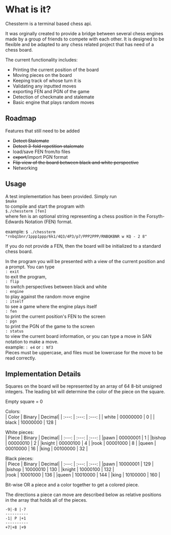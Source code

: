 # What is it?
Chessterm is a terminal based chess api. 

It was orginally created to provide a bridge between several chess engines made
by a group of friends to compete with each other. It is designed to be flexible
and be adapted to any chess related project that has need of a chess board.

The current functionality includes:
 - Printing the current position of the board
 - Moving pieces on the board
 - Keeping track of whose turn it is
 - Validating any inputted moves
 - exporting FEN and PGN of the game
 - Detection of checkmate and stalemate
 - Basic engine that plays random moves
## Roadmap
Features that still need to be added
 - ~~Detect Stalemate~~
 - ~~Detect 3-fold repetition stalemate~~
 - load/save FEN from/to files
 - ~~export~~/import PGN format
 - ~~Flip view of the board between black and white perspective~~
 - Networking
## Usage
A test implementation has been provided. Simply run  
`$make`  
to compile and start
the program with  
`$./chessterm [fen]`  
where fen is an optional string 
representing a chess position in the Forsyth-Edwards Notation (FEN) format.

example: `$ ./chessterm "rnbq1bnr/1ppp1ppp/6k1/4Q3/4P3/p7/PPP2PPP/RNBQKBNR w KQ - 2 8"`

If you do not provide a FEN, then the board will be initialized to a standard
chess board.

In the program you will be presented with a view of the current position and
a prompt. You can type  
`: exit`  
to exit the program,  
`: flip`  
to switch perspectives between black and white  
`: engine`  
to play against the random move engine  
`: itself`  
to see a game where the engine plays itself  
`: fen`  
to print the current position's FEN to the screen  
`: pgn`   
to print the PGN of the game to the screen  
`: status`  
to view the current board information, or you can type a move in SAN notation
to make a move.  
example: `: e4` or `: Nf3`  
Pieces must be uppercase, and files must be lowercase for the move to be read
correctly.

## Implementation Details
Squares on the board will be represented by an array of 64 8-bit unsigned 
integers.  The leading bit will determine the color of the piece on the square.

Empty square = 0  

Colors:    
| Color     | Binary    | Decimal|
| :---:     | :---:     | :---:  |
| white     | 00000000  | 0      |
| black     | 10000000  | 128    |

White pieces:  
| Piece     | Binary    | Decimal|
| :---:     | :---:     | :---:  |
|pawn       | 00000001  | 1      |
|bishop     | 00000010  | 2      | 
|knight     | 00000100  | 4      |
|rook       | 00001000  | 8      |
|queen      | 00010000  | 16     | 
|king       | 00100000  | 32     | 

Black pieces:  
| Piece     | Binary    | Decimal|
| :---:     | :---:     | :---:  |
|pawn       | 10000001  | 129    | 
|bishop     | 10000010  | 130    | 
|knight     | 10000100  | 132    |    
|rook       | 10001000  | 136    | 
|queen      | 10010000  | 144    | 
|king       | 10100000  | 160    | 

Bit-wise OR a piece and a color together to get a colored piece.

The directions a piece can move are described below as relative positions in
the array that holds all of the pieces.

    -9|-8 |-7
    ----------
    -1| P |+1  
    ----------  
    +7|+8 |+9

